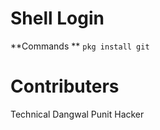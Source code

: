 
# Shell Login
**Commands **
```pkg install git```








# Contributers
Technical Dangwal
Punit Hacker
